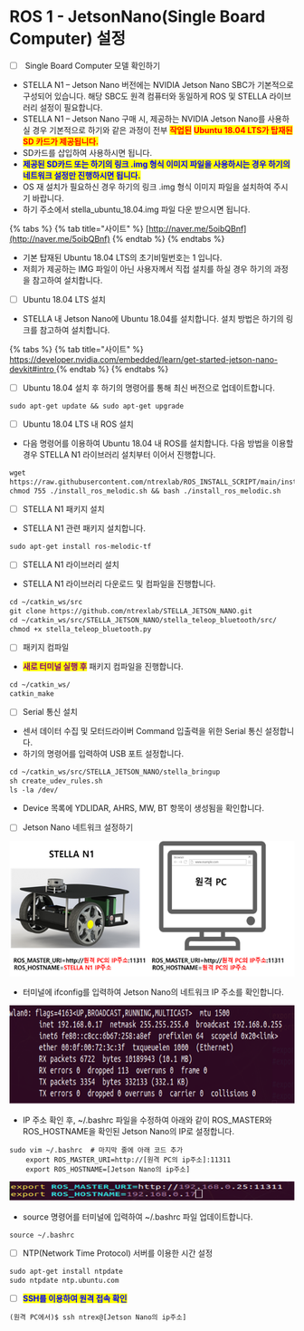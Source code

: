 # ROS 1 - JetsonNano(Single Board Computer) 설정

* [ ] &#x20;Single Board Computer 모델 확인하기

<!---->

* STELLA N1 – Jetson Nano 버전에는 NVIDIA Jetson Nano SBC가 기본적으로 구성되어 있습니다. 해당 SBC도 원격 컴퓨터와 동일하게 ROS 및 STELLA 라이브러리 설정이 필요합니다.
* STELLA N1 – Jetson Nano 구매 시, 제공하는 NVIDIA Jetson Nano를 사용하실 경우 기본적으로 하기와 같은 과정이 전부 <mark style="color:red;">**작업된**</mark> <mark style="color:red;">**Ubuntu 18.04 LTS가 탑재된 SD 카드가 제공됩니다.**</mark>
* SD카드를 삽입하여 사용하시면 됩니다. &#x20;
* <mark style="color:blue;">**제공된 SD카드 또는 하기의 링크 .img 형식 이미지 파일을 사용하시는 경우 하기의 네트워크 설정만 진행하시면 됩니다.**</mark>
* OS 재 설치가 필요하신 경우 하기의 링크 .img 형식 이미지 파일을 설치하여 주시기 바랍니다.
* 하기 주소에서 stella\_ubuntu\_18.04.img 파일 다운 받으시면 됩니다.

{% tabs %}
{% tab title="사이트" %}
[http://naver.me/5oibQBnf](http://naver.me/5oibQBnf)
{% endtab %}
{% endtabs %}

* 기본 탑재된 Ubuntu 18.04 LTS의 초기비밀번호는 1 입니다.
* 저희가 제공하는 IMG 파일이 아닌 사용자께서 직접 설치를 하실 경우 하기의 과정을 참고하여 설치합니다.

<!---->

* [ ] Ubuntu 18.04 LTS 설치

<!---->

* STELLA 내 Jetson Nano에 Ubuntu 18.04를 설치합니다. 설치 방법은 하기의 링크를 참고하여 설치합니다.

{% tabs %}
{% tab title="사이트" %}
[https://developer.nvidia.com/embedded/learn/get-started-jetson-nano-devkit#intro	](https://developer.nvidia.com/embedded/learn/get-started-jetson-nano-devkit#intro)
{% endtab %}
{% endtabs %}

* [ ] Ubuntu 18.04 설치 후 하기의 명령어를 통해 최신 버전으로 업데이트합니다.

```
sudo apt-get update && sudo apt-get upgrade
```

* [ ] Ubuntu 18.04 LTS 내 ROS 설치

<!---->

* 다음 명령어를 이용하여 Ubuntu 18.04 내 ROS를 설치합니다. 다음 방법을 이용할 경우 STELLA N1 라이브러리 설치부터 이어서 진행합니다.

```
wget https://raw.githubusercontent.com/ntrexlab/ROS_INSTALL_SCRIPT/main/install_ros_melodic.sh&& chmod 755 ./install_ros_melodic.sh && bash ./install_ros_melodic.sh
```

* [ ] STELLA N1 패키지 설치

<!---->

* STELLA N1 관련 패키지 설치합니다.

```
sudo apt-get install ros-melodic-tf
```

* [ ] STELLA N1 라이브러리 설치

<!---->

* STELLA N1 라이브러리 다운로드 및 컴파일을 진행합니다.

```
cd ~/catkin_ws/src
git clone https://github.com/ntrexlab/STELLA_JETSON_NANO.git
cd ~/catkin_ws/src/STELLA_JETSON_NANO/stella_teleop_bluetooth/src/
chmod +x stella_teleop_bluetooth.py
```

* [ ] 패키지 컴파일

<!---->

* <mark style="color:purple;">**새로 터미널  실행  후**</mark> 패키지 컴파일을 진행합니다.

```
cd ~/catkin_ws/
catkin_make
```

* [ ] Serial 통신 설치

<!---->

* 센서 데이터 수집 및 모터드라이버 Command 입출력을 위한 Serial 통신 설정합니다.
* 하기의 명령어를 입력하여 USB 포트 설정합니다.

```
cd ~/catkin_ws/src/STELLA_JETSON_NANO/stella_bringup
sh create_udev_rules.sh
ls -la /dev/ 
```

* Device 목록에 YDLIDAR, AHRS, MW, BT 항목이 생성됨을 확인합니다.

<!---->

* [ ] Jetson Nano 네트워크 설정하기

![ ](../../.gitbook/assets/015.png)

* 터미널에 ifconfig를 입력하여 Jetson Nano의 네트워크 IP 주소를 확인합니다.

![ ](../../.gitbook/assets/020.png)

* IP 주소 확인 후, \~/.bashrc 파일을 수정하여 아래와 같이 ROS\_MASTER와 ROS\_HOSTNAME을 확인된 Jetson Nano의 IP로 설정합니다.

```
sudo vim ~/.bashrc  # 마지막 줄에 아래 코드 추가
    export ROS_MASTER_URI=http://[원격 PC의 ip주소]:11311
    export ROS_HOSTNAME=[Jetson Nano의 ip주소]
```

![ ](../../.gitbook/assets/021.png)

* source 명령어를 터미널에 입력하여 \~/.bashrc 파일 업데이트합니다.

```
source ~/.bashrc
```

* [ ] NTP(Network Time Protocol) 서버를 이용한 시간 설정

```
sudo apt-get install ntpdate
sudo ntpdate ntp.ubuntu.com
```

* [ ] <mark style="color:blue;">**SSH를 이용하여 원격 접속 확인**</mark>

```
(원격 PC에서)$ ssh ntrex@[Jetson Nano의 ip주소]
```

